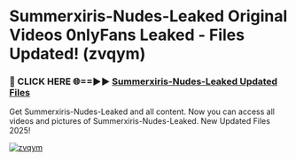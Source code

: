 # Summerxiris-Nudes-Leaked Original Videos 0nlyFans Leaked - Files Updated! (zvqym)

<h3>🔴 CLICK HERE 🌐==►► <a href="https://tinyurl.com/4mcuefdz" rel="nofollow">Summerxiris-Nudes-Leaked Updated Files</a></h3>

Get Summerxiris-Nudes-Leaked and all content. Now you can access all videos and pictures of Summerxiris-Nudes-Leaked. New Updated Files 2025!

[![zvqym](https://i.imgur.com/StAQSOY.gif)](https://tinyurl.com/4mcuefdz)
